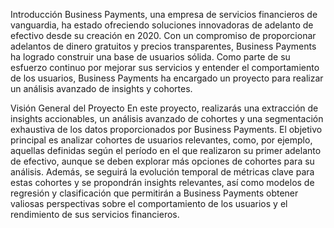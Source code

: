 Introducción
Business Payments, una empresa de servicios financieros de vanguardia, ha estado ofreciendo soluciones innovadoras de adelanto de efectivo desde su creación en 2020. Con un compromiso de proporcionar adelantos de dinero gratuitos y precios transparentes, Business Payments ha logrado construir una base de usuarios sólida. Como parte de su esfuerzo continuo por mejorar sus servicios y entender el comportamiento de los usuarios, Business Payments ha encargado un proyecto para realizar un análisis avanzado de insights y cohortes.

Visión General del Proyecto
En este proyecto, realizarás una extracción de insights accionables, un análisis avanzado de cohortes y una segmentación exhaustiva de los datos proporcionados por Business Payments. El objetivo principal es analizar cohortes de usuarios relevantes, como, por ejemplo, aquellas definidas según el período en el que realizaron su primer adelanto de efectivo, aunque se deben explorar más opciones de cohortes para su análisis. Además, se seguirá la evolución temporal de métricas clave para estas cohortes y se propondrán insights relevantes, así como modelos de regresión y clasificación que permitirán a Business Payments obtener valiosas perspectivas sobre el comportamiento de los usuarios y el rendimiento de sus servicios financieros.
